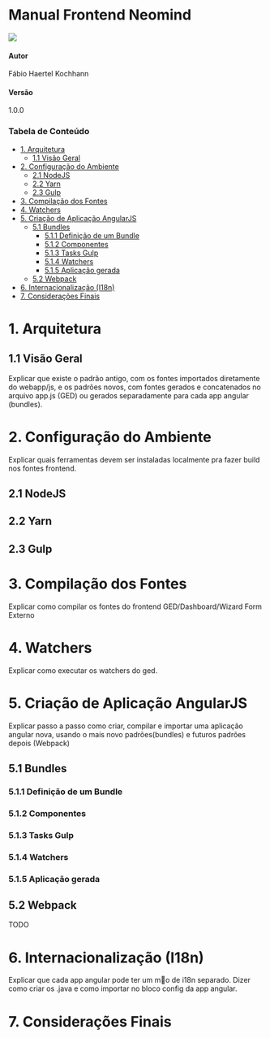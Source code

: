 # Manual Frontend Neomind
![](img/logo_neo.png) 
#### Autor
Fábio Haertel Kochhann
#### Versão
1.0.0

### Tabela de Conteúdo

<!-- toc -->

- [1. Arquitetura](#1-arquitetura)
  * [1.1 Vis&atilde;o Geral](#11-visatildeo-geral)
- [2. Configuração do Ambiente](#2-configuracao-do-ambiente)
  * [2.1 NodeJS](#21-nodejs)
  * [2.2 Yarn](#22-yarn)
  * [2.3 Gulp](#23-gulp)
- [3. Compilação dos Fontes](#3-compilacao-dos-fontes)
- [4. Watchers](#4-watchers)
- [5. Criação de Aplicação AngularJS](#5-criacao-de-aplicacao-angularjs)
  * [5.1 Bundles](#51-bundles)
    + [5.1.1 Definição de um Bundle](#511-definicao-de-um-bundle)
    + [5.1.2 Componentes](#512-componentes)
    + [5.1.3 Tasks Gulp](#513-tasks-gulp)
    + [5.1.4 Watchers](#514-watchers)
    + [5.1.5 Aplicação gerada](#515-aplicacao-gerada)
  * [5.2 Webpack](#52-webpack)
- [6. Internacionalização (I18n)](#6-internacionalizacao-i18n)
- [7. Considerações Finais](#7-consideracoes-finais)

<!-- tocstop -->

# 1. Arquitetura
## 1.1 Vis&atilde;o Geral
Explicar que existe o padrão antigo, com os fontes importados diretamente do webapp/js, e os padrões novos, com fontes gerados e concatenados no arquivo app.js (GED) ou gerados separadamente para cada app angular (bundles).
# 2. Configuração do Ambiente
Explicar quais ferramentas devem ser instaladas localmente pra fazer build nos fontes frontend.
## 2.1 NodeJS
## 2.2 Yarn
## 2.3 Gulp
# 3. Compilação dos Fontes
Explicar como compilar os fontes do frontend GED/Dashboard/Wizard Form Externo
# 4. Watchers
Explicar como executar os watchers do ged.
# 5. Criação de Aplicação AngularJS
Explicar passo a passo como criar, compilar e importar uma aplicação angular nova, usando o mais novo padrões(bundles) e futuros padrões depois (Webpack)
## 5.1 Bundles
### 5.1.1 Definição de um Bundle
### 5.1.2 Componentes
### 5.1.3 Tasks Gulp
### 5.1.4 Watchers
### 5.1.5 Aplicação gerada
## 5.2 Webpack
TODO
# 6. Internacionalização (I18n)
Explicar que cada app angular pode ter um m󤵬o de i18n separado. Dizer como criar os .java e como importar no bloco config da app angular.
# 7. Considerações Finais
